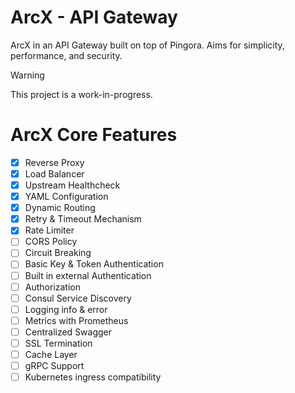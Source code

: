 # ArcX - API Gateway

ArcX in an API Gateway built on top of Pingora. Aims for simplicity, performance, and security.

> [!WARNING]
> This project is a work-in-progress.

# ArcX Core Features

- [x] Reverse Proxy
- [x] Load Balancer
- [x] Upstream Healthcheck
- [x] YAML Configuration
- [x] Dynamic Routing
- [x] Retry & Timeout Mechanism
- [x] Rate Limiter
- [ ] CORS Policy
- [ ] Circuit Breaking
- [ ] Basic Key & Token Authentication
- [ ] Built in external Authentication
- [ ] Authorization
- [ ] Consul Service Discovery
- [ ] Logging info & error
- [ ] Metrics with Prometheus
- [ ] Centralized Swagger
- [ ] SSL Termination
- [ ] Cache Layer
- [ ] gRPC Support
- [ ] Kubernetes ingress compatibility